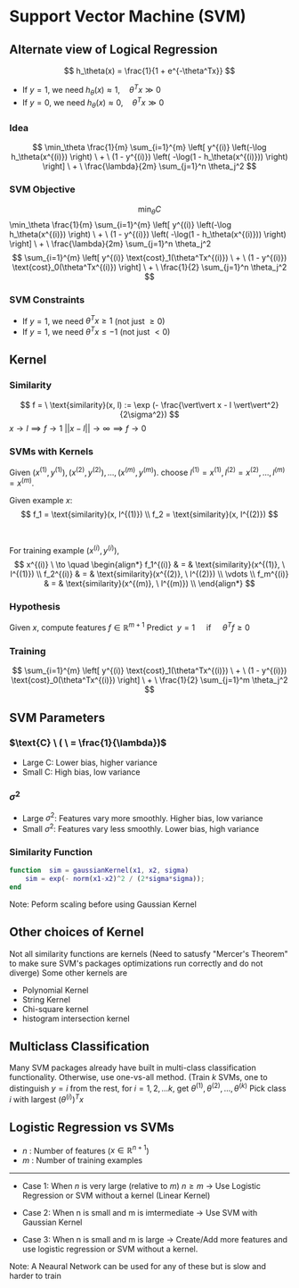 # Support Vector Machine (SVM)

## Alternate view of Logical Regression

$$
h_\theta(x) = \frac{1}{1 + e^{-\theta^Tx}}
$$
- If $y=1$, we need $h_\theta(x) \approx 1 ,\quad \theta^Tx \gg 0$
- If $y=0$, we need $h_\theta(x) \approx 0 ,\quad \theta^Tx \gg 0$

### Idea
$$
\min_\theta \frac{1}{m} 
\sum_{i=1}^{m} \left[
y^{(i)} \left(-\log h_\theta(x^{(i)}) \right)
\ + \ 
(1 - y^{(i)}) \left( -\log(1 - h_\theta(x^{(i)})) \right)
\right] \ + \ 
\frac{\lambda}{2m} 
\sum_{j=1}^n \theta_j^2
$$

### SVM Objective
$$
\min_\theta C $$
\min_\theta \frac{1}{m} 
\sum_{i=1}^{m} \left[
y^{(i)} \left(-\log h_\theta(x^{(i)}) \right)
\ + \ 
(1 - y^{(i)}) \left( -\log(1 - h_\theta(x^{(i)})) \right)
\right] \ + \ 
\frac{\lambda}{2m} 
\sum_{j=1}^n \theta_j^2
$$
\sum_{i=1}^{m} \left[
y^{(i)} \text{cost}_1(\theta^Tx^{(i)})
\ + \ 
(1 - y^{(i)}) \text{cost}_0(\theta^Tx^{(i)})
\right] \ + \ 
\frac{1}{2} 
\sum_{j=1}^n \theta_j^2
$$


### SVM Constraints
- If $y=1$, we need  $\theta^Tx \geq 1$ (not just $\geq 0$)
- If $y=1$, we need  $\theta^Tx \leq -1$ (not just $< 0$)


## Kernel

### Similarity
$$
f = \ \text{similarity}(x, l) := \exp (- \frac{\vert\vert x - l \vert\vert^2}{2\sigma^2})
$$
$x \to l \implies f \to 1$
$||x - l|| \to \infty \implies f \to 0$

### SVMs with Kernels
Given $(x^{(1)}, y^{(1)}), (x^{(2)}, y^{(2)}), ... , (x^{(m)}, y^{(m)}).$
choose $l^{(1)} = x^{(1)}, l^{(2)} = x^{(2)}, ... , l^{(m)} = x^{(m)}.$

Given example $x:$
$$
f_1 = \text{similarity}(x, l^{(1)}) \\
f_2 = \text{similarity}(x, l^{(2)})
$$

<br>

For training example $(x^{(i)}, y^{(i)})$,
$$
x^{(i)} \ \to \quad
\begin{align*} 
	f_1^{(i)} & = & \text{similarity}(x^{(1)}, \ l^{(1)}) \\ 
	f_2^{(i)} & = & \text{similarity}(x^{(2)}, \ l^{(2)}) \\
	\vdots \\
	f_m^{(i)} & = & \text{similarity}(x^{(m)}, \ l^{(m)}) \\
\end{align*}
$$

### Hypothesis
Given $x,$ compute features $f \in \mathbb{R}^{m+1}$
Predict $\ y=1 \quad \text{ if } \quad \theta^Tf \geq 0$

### Training
$$
\sum_{i=1}^{m} \left[
y^{(i)} \text{cost}_1(\theta^Tx^{(i)})
\ + \ 
(1 - y^{(i)}) \text{cost}_0(\theta^Tx^{(i)})
\right] \ + \ 
\frac{1}{2} 
\sum_{j=1}^m \theta_j^2
$$


## SVM Parameters

### $\text{C} \ ( \ = \frac{1}{\lambda})$
- Large C: Lower bias, higher variance
- Small C: High bias, low variance

### $\sigma^2$
- Large $\sigma^2$: Features vary more smoothly. Higher bias, low variance
- Small $\sigma^2$: Features vary less smoothly. Lower bias, high variance

### Similarity Function
```matlab
function  sim = gaussianKernel(x1, x2, sigma)
	sim = exp(- norm(x1-x2)^2 / (2*sigma*sigma));
end
```
Note: Peform scaling before using Gaussian Kernel

## Other choices of Kernel
Not all similarity functions are kernels
(Need to satusfy "Mercer's Theorem" to make  sure SVM's packages optimizations run correctly and do not diverge)
Some other kernels are 
- Polynomial Kernel 
- String Kernel
- Chi-square kernel
- histogram intersection kernel


## Multiclass Classification
Many SVM packages already have built in multi-class classification functionality.
Otherwise, use one-vs-all method. (Train $k$ SVMs, one to distinguish $y=i$ from the rest, for $i=1, 2, \dots k$, get $\theta^{(1)}, \theta^{(2)},\dots, \theta^{(k)}$
Pick class $i$ with largest $(\theta^{(i)})^Tx$

## Logistic Regression vs SVMs
- $n$ : Number of features ($x \in \mathbb{R}^{n+1}$)
- $m$ : Number of training examples 

<hr>

- Case 1: When $n$ is very large (relative to $m$)  $n \geq m$
	-> Use Logistic Regression or SVM without a kernel (Linear Kernel)
 
- Case 2: When n is small and m is imtermediate
	-> Use SVM with Gaussian Kernel

- Case 3: When n is small and m is large
	-> Create/Add more features and use logistic regression or SVM without a kernel.

Note: A Neaural Network can be used for any of these but is slow and harder to train
